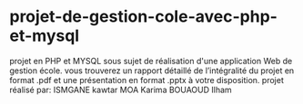 # projet-de-gestion-cole-avec-php-et-mysql
projet en PHP et MYSQL sous sujet de réalisation d'une application Web de  gestion école. vous trouverez un rapport détaillé de l’intégralité du projet en format .pdf et une présentation en format .pptx  à votre disposition. projet réalisé par: ISMGANE kawtar  MOA  Karima  BOUAOUD Ilham
